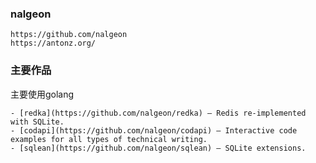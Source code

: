 ### nalgeon

```
https://github.com/nalgeon
https://antonz.org/
```

### 主要作品

主要使用golang

```
- [redka](https://github.com/nalgeon/redka) — Redis re-implemented with SQLite.
- [codapi](https://github.com/nalgeon/codapi) — Interactive code examples for all types of technical writing.
- [sqlean](https://github.com/nalgeon/sqlean) — SQLite extensions.
```



